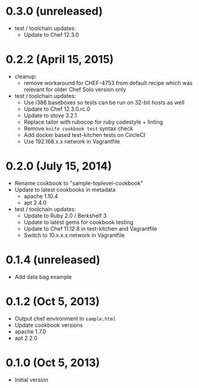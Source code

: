 
# 0.3.0 (unreleased)

* test / toolchain updates:
  * Update to Chef 12.3.0

# 0.2.2 (April 15, 2015)

* cleanup:
  * remove workaround for CHEF-4753 from default recipe which was relevant for older Chef Solo version only
* test / toolchain updates:
  * Use i386 baseboxes so tests can be run on 32-bit hosts as well
  * Update to Chef 12.3.0.rc.0
  * Update to stove 3.2.1
  * Replace tailor with rubocop for ruby codestyle + linting
  * Remove `knife cookbook test` syntax check
  * Add docker based test-kitchen tests on CircleCI
  * Use 192.168.x.x network in Vagrantfile

# 0.2.0 (July 15, 2014)

* Rename cookbook to "sample-toplevel-cookbook"
* Update to latest cookbooks in metadata
  * apache 1.10.4
  * apt 2.4.0
* test / toolchain updates:
  * Update to Ruby 2.0 / Berkshelf 3
  * Update to latest gems for cookbook testing
  * Update to Chef 11.12.8 in test-kitchen and Vagrantfile
  * Switch to 10.x.x.x network in Vagrantfile

# 0.1.4 (unreleased)

* Add data bag example

# 0.1.2 (Oct 5, 2013)

* Output chef environment in `sample.html`
* Update cookbook versions
 * apache 1.7.0
 * apt 2.2.0

# 0.1.0 (Oct 5, 2013)

* Initial version
